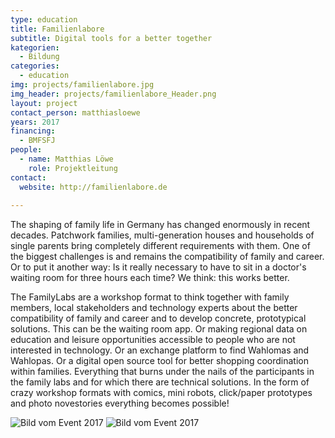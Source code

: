 ```yaml
---
type: education
title: Familienlabore
subtitle: Digital tools for a better together
kategorien:
  - Bildung
categories:
  - education
img: projects/familienlabore.jpg
img_header: projects/familienlabore_Header.png
layout: project
contact_person: matthiasloewe
years: 2017
financing:
  - BMFSFJ
people:
  - name: Matthias Löwe
    role: Projektleitung
contact:
  website: http://familienlabore.de
  
---
```

The shaping of family life in Germany has changed enormously in recent decades. Patchwork families, multi-generation houses and households of single parents bring completely different requirements with them. One of the biggest challenges is and remains the compatibility of family and career. Or to put it another way: Is it really necessary to have to sit in a doctor's waiting room for three hours each time? We think: this works better.

The FamilyLabs are a workshop format to think together with family members, local stakeholders and technology experts about the better compatibility of family and career and to develop concrete, prototypical solutions. This can be the waiting room app. Or making regional data on education and leisure opportunities accessible to people who are not interested in technology. Or an exchange platform to find Wahlomas and Wahlopas. Or a digital open source tool for better shopping coordination within families. Everything that burns under the nails of the participants in the family labs and for which there are technical solutions. In the form of crazy workshop formats with comics, mini robots, click/paper prototypes and photo novestories everything becomes possible!

![Bild vom Event 2017](/files/projects/familienlabore_img_1.jpg)
![Bild vom Event 2017](/files/projects/familienlabore_img_2.jpg)